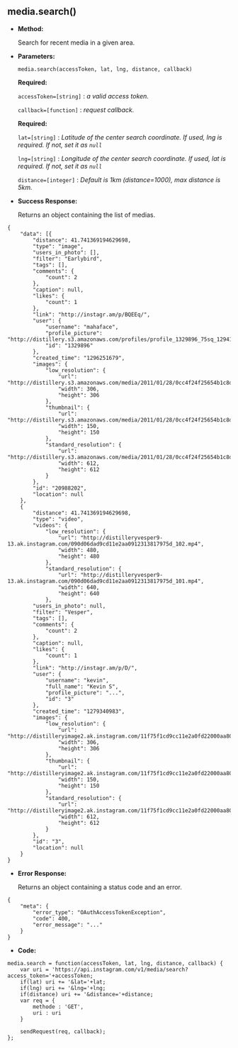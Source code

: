 **media.search()**
----

* **Method:**
  
	
  Search for recent media in a given area.
	
*  **Parameters:**

	```
	media.search(accessToken, lat, lng, distance, callback)
	```

   **Required:**
 
   `accessToken=[string]` : *a valid access token.*

   
   `callback=[function]` : *request callback.* 

   **Required:**

    `lat=[string]` : *Latitude of the center search coordinate. If used, lng is required. If not, set it as `null`* 

    `lng=[string]` : *Longitude of the center search coordinate. If used, lat is required. If not, set it as `null`*        

    `distance=[integer]` : *Default is 1km (distance=1000), max distance is 5km.* 

* **Success Response:**
	
    Returns an object containing the list of medias.
	
```
{
    "data": [{
        "distance": 41.741369194629698,
        "type": "image",
        "users_in_photo": [],
        "filter": "Earlybird",
        "tags": [],
        "comments": {
            "count": 2
        },
        "caption": null,
        "likes": {
            "count": 1
        },
        "link": "http://instagr.am/p/BQEEq/",
        "user": {
            "username": "mahaface",
            "profile_picture": "http://distillery.s3.amazonaws.com/profiles/profile_1329896_75sq_1294131373.jpg",
            "id": "1329896"
        },
        "created_time": "1296251679",
        "images": {
            "low_resolution": {
                "url": "http://distillery.s3.amazonaws.com/media/2011/01/28/0cc4f24f25654b1c8d655835c58b850a_6.jpg",
                "width": 306,
                "height": 306
            },
            "thumbnail": {
                "url": "http://distillery.s3.amazonaws.com/media/2011/01/28/0cc4f24f25654b1c8d655835c58b850a_5.jpg",
                "width": 150,
                "height": 150
            },
            "standard_resolution": {
                "url": "http://distillery.s3.amazonaws.com/media/2011/01/28/0cc4f24f25654b1c8d655835c58b850a_7.jpg",
                "width": 612,
                "height": 612
            }
        },
        "id": "20988202",
        "location": null
    },
    {
        "distance": 41.741369194629698,
        "type": "video",
        "videos": {
            "low_resolution": {
                "url": "http://distilleryvesper9-13.ak.instagram.com/090d06dad9cd11e2aa0912313817975d_102.mp4",
                "width": 480,
                "height": 480
            },
            "standard_resolution": {
                "url": "http://distilleryvesper9-13.ak.instagram.com/090d06dad9cd11e2aa0912313817975d_101.mp4",
                "width": 640,
                "height": 640
            },
        "users_in_photo": null,
        "filter": "Vesper",
        "tags": [],
        "comments": {
            "count": 2
        },
        "caption": null,
        "likes": {
            "count": 1
        },
        "link": "http://instagr.am/p/D/",
        "user": {
            "username": "kevin",
            "full_name": "Kevin S",
            "profile_picture": "...",
            "id": "3"
        },
        "created_time": "1279340983",
        "images": {
            "low_resolution": {
                "url": "http://distilleryimage2.ak.instagram.com/11f75f1cd9cc11e2a0fd22000aa8039a_6.jpg",
                "width": 306,
                "height": 306
            },
            "thumbnail": {
                "url": "http://distilleryimage2.ak.instagram.com/11f75f1cd9cc11e2a0fd22000aa8039a_5.jpg",
                "width": 150,
                "height": 150
            },
            "standard_resolution": {
                "url": "http://distilleryimage2.ak.instagram.com/11f75f1cd9cc11e2a0fd22000aa8039a_7.jpg",
                "width": 612,
                "height": 612
            }
        },
        "id": "3",
        "location": null
    }
}
```
 
* **Error Response:**
	
    Returns an object containing a status code and an error.
	
```
{
	"meta": {
		"error_type": "OAuthAccessTokenException",
		"code": 400,
		"error_message": "..."
	}
}
```

* **Code:**

```
media.search = function(accessToken, lat, lng, distance, callback) {
    var uri = 'https://api.instagram.com/v1/media/search?access_token='+accessToken;
    if(lat) uri += '&lat='+lat;
    if(lng) uri += '&lng='+lng;
    if(distance) uri += '&distance='+distance;
    var req = {
        methode : 'GET',
        uri : uri
    }

    sendRequest(req, callback);
};
```